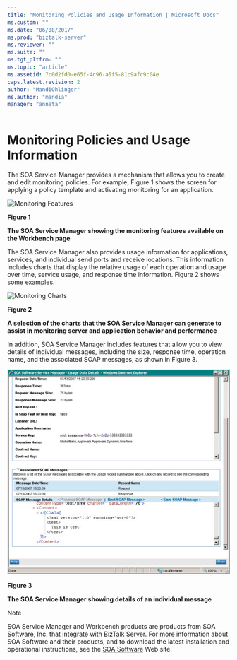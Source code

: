 ```yaml
---
title: "Monitoring Policies and Usage Information | Microsoft Docs"
ms.custom: ""
ms.date: "06/08/2017"
ms.prod: "biztalk-server"
ms.reviewer: ""
ms.suite: ""
ms.tgt_pltfrm: ""
ms.topic: "article"
ms.assetid: 7c0d2fd0-e65f-4c96-a5f5-81c9afc9c04e
caps.latest.revision: 2
author: "MandiOhlinger"
ms.author: "mandia"
manager: "anneta"
---
```

# Monitoring Policies and Usage Information
The SOA Service Manager provides a mechanism that allows you to create and edit monitoring policies. For example, Figure 1 shows the screen for applying a policy template and activating monitoring for an application.

 ![Monitoring Features](../esb-toolkit/media/ch9-monitoringfeatures.jpg "Ch9-MonitoringFeatures")

 **Figure 1**

 **The SOA Service Manager showing the monitoring features available on the Workbench page**

 The SOA Service Manager also provides usage information for applications, services, and individual send ports and receive locations. This information includes charts that display the relative usage of each operation and usage over time, service usage, and response time information. Figure 2 shows some examples.

 ![Monitoring Charts](../esb-toolkit/media/ch9-monitoringcharts.jpg "Ch9-MonitoringCharts")

 **Figure 2**

 **A selection of the charts that the SOA Service Manager can generate to assist in monitoring server and application behavior and performance**

 In addition, SOA Service Manager includes features that allow you to view details of individual messages, including the size, response time, operation name, and the associated SOAP messages, as shown in Figure 3.

 ![Soap Message Details](../esb-toolkit/media/ch9-soapmessagedetails.jpg "Ch9-SoapMessageDetails")

 **Figure 3**

 **The SOA Service Manager showing details of an individual message**

> [!NOTE]
>  SOA Service Manager and Workbench products are products from SOA Software, Inc. that integrate with BizTalk Server. For more information about SOA Software and their products, and to download the latest installation and operational instructions, see the [SOA Software](https://go.microsoft.com/fwlink/?LinkId=188559) Web site.